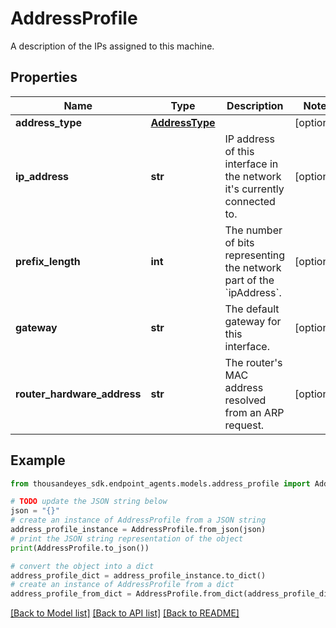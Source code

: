 # AddressProfile

A description of the IPs assigned to this machine.

## Properties

Name | Type | Description | Notes
------------ | ------------- | ------------- | -------------
**address_type** | [**AddressType**](AddressType.md) |  | [optional] 
**ip_address** | **str** | IP address of this interface in the network it&#39;s currently connected to. | [optional] 
**prefix_length** | **int** | The number of bits representing the network part of the &#x60;ipAddress&#x60;. | [optional] 
**gateway** | **str** | The default gateway for this interface. | [optional] 
**router_hardware_address** | **str** | The router&#39;s MAC address resolved from an ARP request. | [optional] 

## Example

```python
from thousandeyes_sdk.endpoint_agents.models.address_profile import AddressProfile

# TODO update the JSON string below
json = "{}"
# create an instance of AddressProfile from a JSON string
address_profile_instance = AddressProfile.from_json(json)
# print the JSON string representation of the object
print(AddressProfile.to_json())

# convert the object into a dict
address_profile_dict = address_profile_instance.to_dict()
# create an instance of AddressProfile from a dict
address_profile_from_dict = AddressProfile.from_dict(address_profile_dict)
```
[[Back to Model list]](../README.md#documentation-for-models) [[Back to API list]](../README.md#documentation-for-api-endpoints) [[Back to README]](../README.md)


